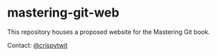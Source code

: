 
# mastering-git-web

This repository houses a proposed website for the Mastering Git book.

Contact: [@crispytwit](https://twitter.com/crispytwit)
